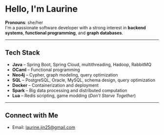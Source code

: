 # Hello, I'm Laurine

**Pronouns**: she/her  
I'm a passionate software developer with a strong interest in **backend systems**, **functional programming**, and **graph databases**.

---

## Tech Stack

- **Java** – Spring Boot, Spring Cloud, multithreading, Hadoop, RabbitMQ
- **OCaml** – Functional programming
- **Neo4j** – Cypher, graph modeling, query optimization
- **SQL** – PostgreSQL, Oracle, MySQL, schema design, query optimization
- **Docker** – Containerization and deployment
- **Spark** – Big data processing and distributed computation
- **Lua** – Redis scripting, game modding (*Don't Starve Together*)

---

## Connect with Me

- Email: [laurine.jin25@gmail.com](mailto:laurine.jin25@gmail.com)
